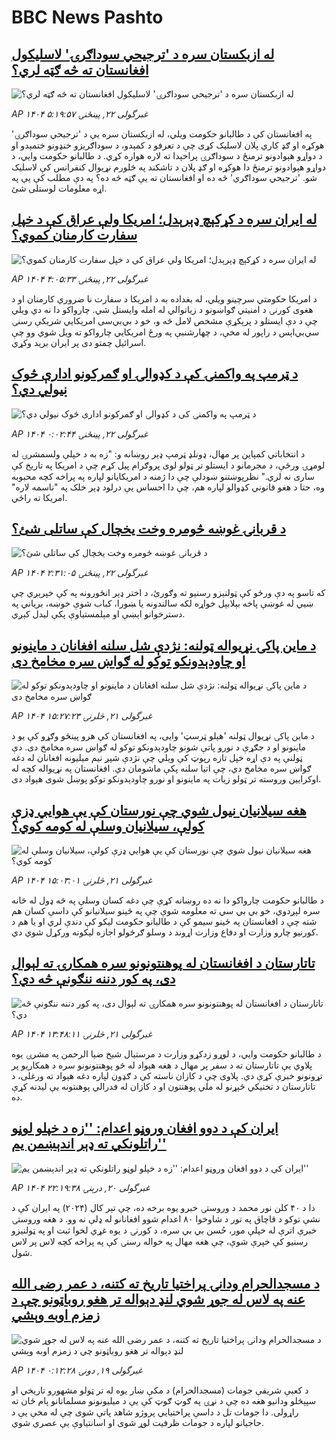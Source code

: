 # BBC News Pashto## [له ازبکستان سره د 'ترجیحي سوداګرۍ' لاسلیکول افغانستان ته څه ګټه لري؟](https://www.bbc.com/pashto/articles/cn4g9l03w0lo?at_campaign=githubrss)![له ازبکستان سره د 'ترجیحي سوداګرۍ' لاسلیکول افغانستان ته څه ګټه لري؟](https://ichef.bbci.co.uk/ace/standard/240/cpsprodpb/d58b/live/04e65000-474a-11f0-9471-e380f647874e.jpg)_AP ۱۴۰۴ غبرگولی ۲۲, پينځنۍ ۵:۱۹:۵۷_په افغانستان کې د طالبانو حکومت ویلي، له ازبکستان سره یې د 'ترجیحي سوداګرۍ' هوکړه او ګډ کاري پلان لاسلیک کړی چې د تعرفو د کمېدو، د سوداګریزو خنډونو ختمېدو او د دواړو هېوادونو ترمنځ د سوداګرۍ پراخېدا ته لاره هواره کړي.
د طالبانو حکومت وايي، د دواړو هېوادونو ترمنځ دا هوکړه او ګډ پلان د تاشکند په څلورم نړیوال کنفرانس کې لاسلیک شو.‌ 'ترجیحي سوداګري' څه ده او افغانستان ته یې ګټه څه ده؟ په دې مطلب کې یې په اړه معلومات لوستلی شئ.## [له ایران سره د کړکېچ ډېرېدل؛ امریکا ولې عراق کې د خپل سفارت کارمنان کموي؟](https://www.bbc.com/pashto/articles/c3e5lzqx9ywo?at_campaign=githubrss)![له ایران سره د کړکېچ ډېرېدل؛ امریکا ولې عراق کې د خپل سفارت کارمنان کموي؟](https://ichef.bbci.co.uk/ace/standard/240/cpsprodpb/ffcf/live/2762e630-473f-11f0-bbaa-4bc03e0665b7.jpg)_AP ۱۴۰۴ غبرگولی ۲۲, پينځنۍ ۴:۰۵:۳۳_د امریکا حکومتي سرچینو ویلي، له بغداده به د امریکا د سفارت نا ضروري کارمنان او د هغوی کورنۍ د امنیتي ګواښونو د زیاتوالي له امله وایستل شي.
چارواکو دا نه‌ دي ویلي چې د دې ایستلو د پرېکړې مشخص لامل څه و، خو د بي‌بي‌سی امریکایي شریکې رسنۍ سي‌بي‌اېس د راپور له مخې، د چهارشنبې په ورځ امریکایي چارواکو ته ویل شوي وو چې اسرائیل چمتو دی پر ایران برید وکړي.## [د ټرمپ په واکمنۍ کې د کډوالۍ او ګمرکونو ادارې څوک نیولي دي؟](https://www.bbc.com/pashto/articles/c1j535k1l4eo?at_campaign=githubrss)![د ټرمپ په واکمنۍ کې د کډوالۍ او ګمرکونو ادارې څوک نیولي دي؟](https://ichef.bbci.co.uk/ace/standard/240/cpsprodpb/641e/live/1481bb10-471f-11f0-84b6-6bf0f66205f1.jpg)_AP ۱۴۰۴ غبرگولی ۲۲, پينځنۍ ۰:۰۲:۴۴_د انتخاباتي کمپاین پر مهال، ډونلډ ټرمپ ډېر روښانه و: "زه به د خپلې ولسمشرۍ له لومړۍ ورځې، د مجرمانو د ایستلو تر ټولو لوی پروګرام پیل کړم چې د امریکا په تاریخ کې ساری نه لري."
نظرپوښتنو ښودلې چې دا ژمنه د امریکایانو لپاره په پراخه کچه محبوبه وه، حتا د هغو قانوني کډوالو لپاره هم، چې دا احساس یې درلود ډېر خلک په "ناسمه لاره" امریکا ته راځي.## [د قربانۍ غوښه څومره وخت یخچال کې ساتلی شئ؟](https://www.bbc.com/pashto/articles/cx2j807l532o?at_campaign=githubrss)![د قربانۍ غوښه څومره وخت یخچال کې ساتلی شئ؟](https://ichef.bbci.co.uk/ace/standard/240/cpsprodpb/2e47/live/6f76acf0-4711-11f0-9471-e380f647874e.jpg)_AP ۱۴۰۴ غبرگولی ۲۲, پينځنۍ ۲:۳۱:۰۵_که تاسو په دې ورځو کې ټولنیزو رسنیو ته وګورئ، د اختر ډېر انځورونه په کې خپرېږي چې ښيي له غوښې پاخه بېلابېل خواړه لکه سالندونه یا ‍ښورا، کباب شوې خوښه، بریاني په دسترخوانو اېښې او مېلمستیاوې پکې لیدل کېږي.## [د ماین پاکۍ نړیواله ټولنه: نژدې شل سلنه افغانان د ماینونو او چاودېدونکو توکو له ګواښ سره مخامخ دی](https://www.bbc.com/pashto/articles/cx2q377xw77o?at_campaign=githubrss)![د ماین پاکۍ نړیواله ټولنه: نژدې شل سلنه افغانان د ماینونو او چاودېدونکو توکو له ګواښ سره مخامخ دی](https://ichef.bbci.co.uk/ace/standard/240/cpsprodpb/ad89/live/cc628740-46cb-11f0-9471-e380f647874e.jpg)_AP ۱۴۰۴ غبرگولی ۲۱, څلرنۍ ۱۵:۲۷:۲۳_د ماین پاکۍ  نړیوال ټولنه 'هېلو ټرسټ' وايی، په افغانستان کې هرو پینځو وګړو کې یو د ماینونو او د جګړې د نورو پاتې شونو چاودېدونکو توکو له ګواښ سره مخامخ دی.
دې ټولنې په دې اړه خپل تازه رپوټ کې ویلي چې  نژدې شپږ نیم میلیونه افغانان له دغه ګواښ سره مخامخ دي، چې اتیا سلنه پکې ماشومان دي.
افغانستان په نړیواله کچه له اوکرایین وروسته تر ټولو زیات په ماینونو او نورو چاودېدونکو  توکو پوښل شوی هېواد دی.## [هغه سیلانیان نیول شوي چې نورستان کې یې هوايي ډزې کولې، سیلانیان وسلې له کومه کوي؟](https://www.bbc.com/pashto/articles/c3e5l8vyglqo?at_campaign=githubrss)![هغه سیلانیان نیول شوي چې نورستان کې یې هوايي ډزې کولې، سیلانیان وسلې له کومه کوي؟](https://ichef.bbci.co.uk/ace/standard/240/cpsprodpb/6f5f/live/b3211300-46cb-11f0-84b6-6bf0f66205f1.jpg)_AP ۱۴۰۴ غبرگولی ۲۱, څلرنۍ ۱۵:۰۳:۰۱_د طالبانو حکومت چارواکو دا نه ده روښانه کړې چې دغه کسان وسلې په څه ډول له ځانه سره لېږدوي، خو بي بي سي ته معلومه شوې چې په ځينو سیلانیانو کې داسې کسان هم شته چې د افغانستان په ځینو سیمو کې د طالبانو حکومت لیکو کې دندې لري او یا هم د کورنیو چارو وزارت او دفاع وزارت اړوند د وسلو ګرځولو اجازه لیکونه ورکړل شوي دي.## [تاتارستان د افغانستان له پوهنتونونو سره همکارۍ ته لېوال دی، په کور دننه ننګونې څه دي؟](https://www.bbc.com/pashto/articles/c780pdl2vrlo?at_campaign=githubrss)![تاتارستان د افغانستان له پوهنتونونو سره همکارۍ ته لېوال دی، په کور دننه ننګونې څه دي؟](https://ichef.bbci.co.uk/ace/standard/240/cpsprodpb/5569/live/84496a20-46c9-11f0-84b6-6bf0f66205f1.jpg)_AP ۱۴۰۴ غبرگولی ۲۱, څلرنۍ ۱۳:۴۸:۱۱_د طالبانو حکومت وايي، د لوړو زدکړو وزارت د مرستیال شیخ ضیا الرحمن په مشرۍ یوه پلاوي یې تاتارستان ته د سفر پر مهال د هغه هېواد له څو پوهنتونونو سره د همکاریو پر تړونونو خبرې کړې دي. پلاوی چې د کازان ناسته کې د ګډون لپاره دغه هېواد ته ورغلی، د تاتارستان د تخنیکي څېړنو له ملي پوهنتون او د کازان له فدرالي پوهنتونه یې لیدنه کړې ده.## [ایران کې د دوو افغان وروڼو اعدام: ''زه د خپلو لوڼو راتلونکي ته ډېر اندېښمن یم''](https://www.bbc.com/pashto/articles/c0jzlp15424o?at_campaign=githubrss)![ایران کې د دوو افغان وروڼو اعدام: ''زه د خپلو لوڼو راتلونکي ته ډېر اندېښمن یم''](https://ichef.bbci.co.uk/ace/standard/240/cpsprodpb/18e6/live/59d42700-2507-11f0-b26b-ab62c890638b.jpg)_AP ۱۴۰۴ غبرگولی ۲۰, درېنۍ ۲۲:۱۹:۳۸_دا د ۴۰ کلن نور محمد د وروستۍ خبرو یوه برخه ده، چې تېر کال (۲۰۲۴) په ایران کې د نشې توکو د قاچاق په تور د شاوخوا ۸۰ اعدام شوو افغانانو له ډلې نه وو.
د هغه وروستۍ خبرې اترې له خپلې مور، حُسن بي بي سره، د کورنۍ د یوه غړي لخوا ثبت او په ټولنیزو رسنیو کې خپرې شوې، چې هغه مهال په خواله رسنۍ کې په پراخه کچه لاس پر لاس شول.## [د مسجدالحرام ودانۍ پراختیا تاریخ ته کتنه، د عمر رضی الله عنه په لاس له جوړ شوي لنډ دېواله تر هغو روباټونو چې د زمزم اوبه وېشي](https://www.bbc.com/pashto/articles/clyre0pg60vo?at_campaign=githubrss)![د مسجدالحرام ودانۍ پراختیا تاریخ ته کتنه، د عمر رضی الله عنه په لاس له جوړ شوي لنډ دېواله تر هغو روباټونو چې د زمزم اوبه وېشي](https://ichef.bbci.co.uk/ace/standard/240/cpsprodpb/8801/live/a6e174f0-44b8-11f0-b6e6-4ddb91039da1.png)_AP ۱۴۰۴ غبرگولی ۱۹, دونۍ ۰:۱۲:۲۸_د کعبې شریفې جومات (مسجدالحرام) د مکې ښار یوه له تر ټولو مشهورو تاریخي او سپېڅلو ودانیو هغه ده چې د نړۍ په ګوټ ګوټ کې یې د میلیونونو مسلمانانو پام ځان ته راړولی. دا جومات تل د داسې پراختیايي پروژو شاهد پاتې شوی چې له مخې یې د حاجیانو لپاره د جومات ظرفیت لوړ شوی او اسانتیاوې یې عصري شوي.